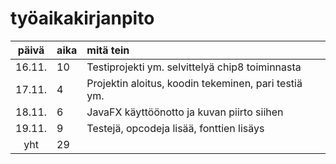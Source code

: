 # työaikakirjanpito

| päivä | aika | mitä tein  |
| :----:|:-----| :-----|
| 16.11. | 10    | Testiprojekti ym. selvittelyä chip8 toiminnasta |
| 17.11. | 4    | Projektin aloitus, koodin tekeminen, pari testiä ym. |
| 18.11. | 6    | JavaFX käyttöönotto ja kuvan piirto siihen |
| 19.11. | 9    | Testejä, opcodeja lisää, fonttien lisäys  |
| yht   | 29   | | 